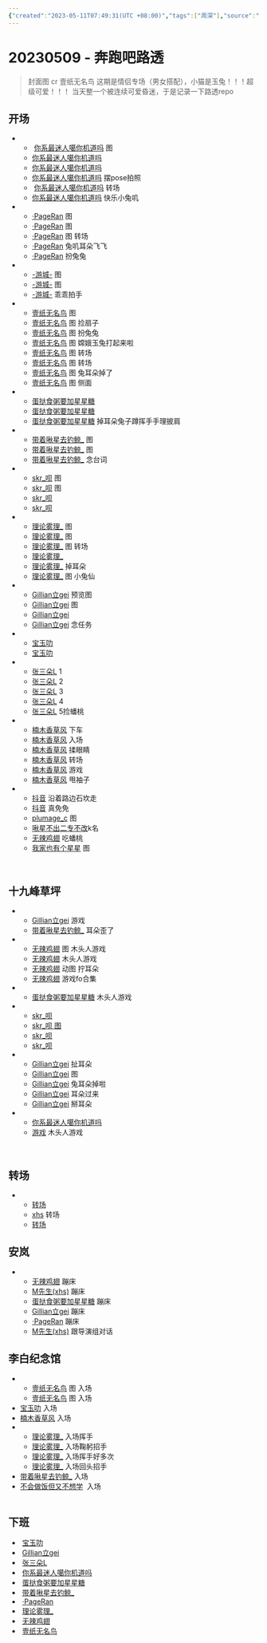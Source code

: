 ```yaml
---
{"created":"2023-05-11T07:49:31(UTC +08:00)","tags":["周深"],"source":"https://weibo.com/ttarticle/p/show?id=2309404899493043896814","aliases":"兔子深","banner":"https://article.biliimg.com/bfs/article/73022c33642ac789fe6ff23fda39681e3c305de0.jpg","banner_y":0.30556,"cssclass":"two-column-list","dg-publish":true,"permalink":"/66-HIKARI/漂亮小猫/20230509 - 奔跑吧路透/","dgPassFrontmatter":true,"noteIcon":""}
---
```


# ​​20230509 - 奔跑吧路透 
> 封面图 cr 壹纸无名鸟
> 这期是情侣专场（男女搭配），小猫是玉兔！！！超级可爱！！！
> 当天整一个被连续可爱昏迷，于是记录一下路透repo

## 开场  
-  
	-  [你系最迷人噶你机道吗](https://weibo.cn/sinaurl?u=http%3A%2F%2Fweibo.com%2F7724525486%2FMFJq704sU) 图  
	- [你系最迷人噶你机道吗](https://weibo.cn/sinaurl?u=https%3A%2F%2Fweibo.com%2F7724525486%2FMFJx2kTVx)  
	- [你系最迷人噶你机道吗](https://weibo.cn/sinaurl?u=https%3A%2F%2Fweibo.com%2F7724525486%2FMFJLa96mR) 
	- [你系最迷人噶你机道吗](https://weibo.cn/sinaurl?u=https%3A%2F%2Fweibo.com%2F7724525486%2FMFK9tuxVT) 摆pose拍照
	- ​ [你系最迷人噶你机道吗](https://weibo.cn/sinaurl?u=http%3A%2F%2Fweibo.com%2F7724525486%2FMFKoSamvz) 转场
	- [你系最迷人噶你机道吗](https://weibo.cn/sinaurl?u=http%3A%2F%2Fweibo.com%2F7724525486%2FMFNidxeMP) 快乐小兔叽   

- 
	- [·PageRan](https://weibo.cn/sinaurl?u=https%3A%2F%2Fweibo.com%2F7633014126%2FMFJqVvAK5) 图  
	- [·PageRan](https://weibo.cn/sinaurl?u=https%3A%2F%2Fweibo.com%2F7633014126%2FMFJTYfpCU) 图
	- [·PageRan](https://weibo.cn/sinaurl?u=http%3A%2F%2Fweibo.com%2F7633014126%2FMFKhQmy6s) 图 转场
	- [·PageRan](https://weibo.cn/sinaurl?u=http%3A%2F%2Fweibo.com%2F7633014126%2FMFKvm6Y1H) 兔叽耳朵飞飞
	- [·PageRan](https://weibo.cn/sinaurl?u=http%3A%2F%2Fweibo.com%2F7633014126%2FMFL9cmkNv) 扮兔兔  
- 
	- [-游城-](https://weibo.cn/sinaurl?u=https%3A%2F%2Fweibo.com%2F1801743981%2FMFJqj3CVg) 图
	- [-游城-](https://weibo.cn/sinaurl?u=http%3A%2F%2Fweibo.com%2F1801743981%2FMFKajuWfA) 图
	- [-游城-](https://weibo.cn/sinaurl?u=http%3A%2F%2Fweibo.com%2F1801743981%2FMFKCh7ZZL) 乖乖拍手  
- 
	- [壹纸无名鸟](https://weibo.cn/sinaurl?u=https%3A%2F%2Fweibo.com%2F3043793905%2FMFJoHdbYv) 图
	- [壹纸无名鸟](https://weibo.cn/sinaurl?u=https%3A%2F%2Fweibo.com%2F3043793905%2FMFJLPxfSB) 图 捡扇子
	- [壹纸无名鸟](https://weibo.cn/sinaurl?u=http%3A%2F%2Fweibo.com%2F3043793905%2FMFK9db9cd) 图 扮兔兔
	- [壹纸无名鸟](https://weibo.cn/sinaurl?u=http%3A%2F%2Fweibo.com%2F3043793905%2FMFK2g2IR6) 图 嫦娥玉兔打起来啦
	- [壹纸无名鸟](https://weibo.cn/sinaurl?u=http%3A%2F%2Fweibo.com%2F3043793905%2FMFKoGCI0A) 图 转场
	- [壹纸无名鸟](https://weibo.cn/sinaurl?u=http%3A%2F%2Fweibo.com%2F3043793905%2FMFKs7qh8P) 图 转场
	- [壹纸无名鸟](https://weibo.cn/sinaurl?u=http%3A%2F%2Fweibo.com%2F3043793905%2FMFKQvse3Y) 图 兔耳朵掉了
	- [壹纸无名鸟](https://weibo.cn/sinaurl?u=http%3A%2F%2Fweibo.com%2F3043793905%2FMFM2MFCDH) 图 侧面  
- 
	- [蛋挞食粥要加星星糖](https://weibo.cn/sinaurl?u=https%3A%2F%2Fweibo.com%2F6048634807%2FMFJqOrcUj)  
	- [蛋挞食粥要加星星糖](https://weibo.cn/sinaurl?u=https%3A%2F%2Fweibo.com%2F6048634807%2FMFJRr06ud)
	- [蛋挞食粥要加星星糖](https://weibo.cn/sinaurl?u=http%3A%2F%2Fweibo.com%2F6048634807%2FMFKDJfsLc) 掉耳朵兔子蹲挥手手理披肩   
 - 
	- [带着啾星去钓鲸_](https://weibo.cn/sinaurl?u=https%3A%2F%2Fweibo.com%2F3246571812%2FMFJAEzhSe) 图 
	- [带着啾星去钓鲸_](https://weibo.cn/sinaurl?u=https%3A%2F%2Fweibo.com%2F3246571812%2FMFJMh3qy9) 图
	- [带着啾星去钓鲸_](https://weibo.cn/sinaurl?u=http%3A%2F%2Fweibo.com%2F3246571812%2FMFNwT8dK9) 念台词  
 - 
	- [skr_呗](https://weibo.cn/sinaurl?u=https%3A%2F%2Fweibo.com%2F6433509682%2FMFJCqfjxc) 图  
	- [skr_呗](https://weibo.cn/sinaurl?u=https%3A%2F%2Fweibo.com%2F6433509682%2FMFJZ7BxPE) 图  
	- [skr_呗](https://weibo.cn/sinaurl?u=https%3A%2F%2Fweibo.com%2F6433509682%2FMFJMW7NBL)
	- [skr_呗](https://weibo.cn/sinaurl?u=http%3A%2F%2Fweibo.com%2F6433509682%2FMFLpaBbh9)  
 - 
	- [理论雾理_](https://weibo.cn/sinaurl?u=http%3A%2F%2Fweibo.com%2F7458115630%2FMFK2isNq8) 图
	- [理论雾理_](https://weibo.cn/sinaurl?u=http%3A%2F%2Fweibo.com%2F7458115630%2FMFKhAo1Ap) 图
	- [理论雾理_](https://weibo.cn/sinaurl?u=http%3A%2F%2Fweibo.com%2F7458115630%2FMFKyTgF3F) 图 转场
	- [理论雾理_](https://weibo.cn/sinaurl?u=http%3A%2F%2Fweibo.com%2F7458115630%2FMFKTU7iJi)  
	- [理论雾理_](https://weibo.cn/sinaurl?u=http%3A%2F%2Fweibo.com%2F7458115630%2FMFKZLgOUl) 掉耳朵 
	- [理论雾理_](https://weibo.cn/sinaurl?u=http%3A%2F%2Fweibo.com%2F7458115630%2FMFLOqlDgA) 图 小兔仙  
 - 
	 - [Gillian立gei](https://weibo.cn/sinaurl?u=https%3A%2F%2Fweibo.com%2F5355738926%2FMFJtzcLuh) 预览图  
	 - [Gillian立gei](https://weibo.cn/sinaurl?u=https%3A%2F%2Fweibo.com%2F5355738926%2FMFJAtFuq6) 图
	 - [Gillian立gei](https://weibo.cn/sinaurl?u=http%3A%2F%2Fweibo.com%2F5355738926%2FMFK74f213)
	 - [Gillian立gei](https://weibo.cn/sinaurl?u=http%3A%2F%2Fweibo.com%2F5355738926%2FMFKDOgQsa) 念任务  
- 
	- [宝玉叻](https://weibo.cn/sinaurl?u=https%3A%2F%2Fweibo.com%2F2645753453%2FMFJpokxtS)
	- [宝玉叻](https://weibo.cn/sinaurl?u=http%3A%2F%2Fweibo.com%2F2645753453%2FMFLi9lHYe)  
- 
	- [张三朵L](https://weibo.cn/sinaurl?u=http%3A%2F%2Fweibo.com%2F2681397883%2FMFJrAxLk7) 1  
	- [张三朵L](https://weibo.cn/sinaurl?u=http%3A%2F%2Fweibo.com%2F2681397883%2FMFJqxv3pW) 2  
	- [张三朵L](https://weibo.cn/sinaurl?u=https%3A%2F%2Fweibo.com%2F2681397883%2FMFK1a4UA3) 3
	- [张三朵L](https://weibo.cn/sinaurl?u=https%3A%2F%2Fweibo.com%2F2681397883%2FMFK9rFRY1) 4
	- [张三朵L](https://weibo.cn/sinaurl?u=http%3A%2F%2Fweibo.com%2F2681397883%2FMFKKqFRmk) 5捡蟠桃  
- 
	- [楠木香草风](https://weibo.cn/sinaurl?u=http%3A%2F%2Fweibo.com%2F2116526142%2FMFJt7mNYZ) 下车
	- [楠木香草风](https://weibo.cn/sinaurl?u=https%3A%2F%2Fweibo.com%2F2116526142%2FMFLL3u66z) 入场
	- [楠木香草风](https://weibo.cn/sinaurl?u=http%3A%2F%2Fweibo.com%2F2116526142%2FMFL2cfvWd) 揉眼睛  
	- [楠木香草风](https://weibo.cn/sinaurl?u=http%3A%2F%2Fweibo.com%2F2116526142%2FMFKs1bPzS) 转场
	- [楠木香草风](https://weibo.cn/sinaurl?u=https%3A%2F%2Fweibo.com%2F2116526142%2FMFLczg3pB) 游戏
	- [楠木香草风](https://weibo.cn/sinaurl?u=https%3A%2F%2Fweibo.com%2F2116526142%2FMFLuXiJVS) 甩袖子
- 
	- [抖音](https://weibo.cn/sinaurl?u=https%3A%2F%2Fweibo.com%2F5122158435%2FMFJypEafC) 沿着路边石坎走  
	- [抖音](https://weibo.cn/sinaurl?u=https%3A%2F%2Fweibo.com%2F5122158435%2FMFJN1moim) 真免免  
	- [plumage_c](https://weibo.cn/sinaurl?u=https%3A%2F%2Fweibo.com%2F5122158435%2FMFK1A8pOx) 图
	- [啾星不出二专不改](https://weibo.cn/sinaurl?u=http%3A%2F%2Fweibo.com%2F6330742878%2FMFKgXC2Wl)k名
	- [无辣鸡翅](https://weibo.cn/sinaurl?u=http%3A%2F%2Fweibo.com%2F7495641082%2FMFL6gkY4N) 吃蟠桃  
	- [我家也有个星星](https://weibo.cn/sinaurl?u=http%3A%2F%2Fweibo.com%2F7423554418%2FMFMOT9gud) 图

​

## 十九峰草坪  
- 
	- [Gillian立gei](https://weibo.cn/sinaurl?u=http%3A%2F%2Fweibo.com%2F5355738926%2FMFLneCZww) 游戏 
	- [带着啾星去钓鲸_](https://weibo.cn/sinaurl?u=http%3A%2F%2Fweibo.com%2F3246571812%2FMFLo7hZF1) 耳朵歪了
- 
	- [无辣鸡翅](https://weibo.cn/sinaurl?u=http%3A%2F%2Fweibo.com%2F7495641082%2FMFLtBBOO7) 图 木头人游戏  
	- [无辣鸡翅](https://weibo.cn/sinaurl?u=http%3A%2F%2Fweibo.com%2F7495641082%2FMFLxIn04O) 木头人游戏
	- [无辣鸡翅](https://weibo.cn/sinaurl?u=http%3A%2F%2Fweibo.com%2F7495641082%2FMFMOfwdHb) 动图 拧耳朵 
	- [无辣鸡翅](https://weibo.cn/sinaurl?u=http%3A%2F%2Fweibo.com%2F7495641082%2FMFNlr20r0) 游戏fo合集  
- 
	- [蛋挞食粥要加星星糖](https://weibo.cn/sinaurl?u=http%3A%2F%2Fweibo.com%2F6048634807%2FMFLARqGHj) 木头人游戏  
- 
	- [skr_呗](https://weibo.cn/sinaurl?u=http%3A%2F%2Fweibo.com%2F6433509682%2FMFLDkrelD)  
	- [skr_呗 图](https://weibo.cn/sinaurl?u=http%3A%2F%2Fweibo.com%2F6433509682%2FMFLwJtzEB)  
	- [skr_呗](https://weibo.cn/sinaurl?u=http%3A%2F%2Fweibo.com%2F6433509682%2FMFLIn7qUN)  
	- [skr_呗](https://weibo.cn/sinaurl?u=http%3A%2F%2Fweibo.com%2F6433509682%2FMFLXOx7cD)
- 
	- [Gillian立gei](https://weibo.cn/sinaurl?u=http%3A%2F%2Fweibo.com%2F5355738926%2FMFLJN7vm6) 扯耳朵
	- [Gillian立gei](https://weibo.cn/sinaurl?u=https%3A%2F%2Fweibo.com%2F5355738926%2FMFMxYnLgB) 图
	- [Gillian立gei](https://weibo.cn/sinaurl?u=http%3A%2F%2Fweibo.com%2F5355738926%2FMFMHGCEpY) 兔耳朵掉啦
	- [Gillian立gei](https://weibo.cn/sinaurl?u=http%3A%2F%2Fweibo.com%2F5355738926%2FMFMUCynyq) 耳朵过来  
	- [Gillian立gei](https://weibo.cn/sinaurl?u=http%3A%2F%2Fweibo.com%2F5355738926%2FMFN222UdS) 掰耳朵
- 
	- [你系最迷人噶你机道吗](https://weibo.cn/sinaurl?u=http%3A%2F%2Fweibo.com%2F7724525486%2FMFLOJkJwX)
	- [游戏](https://weibo.cn/sinaurl?u=http%3A%2F%2Fweibo.com%2F5122158435%2FMFMgsv1S6) 木头人游戏

​

## 转场  
- 
	- [转场](https://weibo.cn/sinaurl?u=http%3A%2F%2Fweibo.com%2F5122158435%2FMFLCY3hZb) 
	- [xhs](https://weibo.cn/sinaurl?u=http%3A%2F%2Fweibo.com%2F7291483737%2FMFLT1geEK) 转场
	- [转场](https://weibo.cn/sinaurl?u=http%3A%2F%2Fweibo.com%2F5122158435%2FMFMwW179q) 

## 安岚  
- 
	- [无辣鸡翅](https://weibo.cn/sinaurl?u=http%3A%2F%2Fweibo.com%2F7495641082%2FMFM0GkQIO) 蹦床  
	- [M先生(xhs)](https://weibo.cn/sinaurl?u=http%3A%2F%2Fweibo.com%2F1857196980%2FMFLVgrRo8) 蹦床  
	- [蛋挞食粥要加星星糖](https://weibo.cn/sinaurl?u=http%3A%2F%2Fweibo.com%2F6048634807%2FMFM66jkZK) 蹦床  
	- [Gillian立gei](https://weibo.cn/sinaurl?u=http%3A%2F%2Fweibo.com%2F5355738926%2FMFMfpcVJD) 蹦床
	- [·PageRan](https://weibo.cn/sinaurl?u=http%3A%2F%2Fweibo.com%2F7633014126%2FMFMA20Rip) 蹦床  
	- [M先生(xhs)](https://weibo.cn/sinaurl?u=https%3A%2F%2Fweibo.com%2F5660650573%2FMFMutasC8) 跟导演组对话

## 李白纪念馆  
- 
	- [壹纸无名鸟](https://weibo.cn/sinaurl?u=http%3A%2F%2Fweibo.com%2F3043793905%2FMFMQFAAhZ) 图 入场
	- [壹纸无名鸟](https://weibo.cn/sinaurl?u=http%3A%2F%2Fweibo.com%2F3043793905%2FMFMXwwLLD) 图 入场  
- [宝玉叻](https://weibo.cn/sinaurl?u=http%3A%2F%2Fweibo.com%2F2645753453%2FMFMQM7Yne) 入场  
- [楠木香草风](https://weibo.cn/sinaurl?u=http%3A%2F%2Fweibo.com%2F2116526142%2FMFMR1tJCy) 入场
- 
	- [理论雾理_](https://weibo.cn/sinaurl?u=http%3A%2F%2Fweibo.com%2F7458115630%2FMFMTU0MpA) 入场挥手  
	- [理论雾理_](https://weibo.cn/sinaurl?u=http%3A%2F%2Fweibo.com%2F7458115630%2FMFMUdsxif) 入场鞠躬招手  
	- [理论雾理_](https://weibo.cn/sinaurl?u=http%3A%2F%2Fweibo.com%2F7458115630%2FMFN1OsguP) 入场挥手好多次
	- [理论雾理_](https://weibo.cn/sinaurl?u=http%3A%2F%2Fweibo.com%2F7458115630%2FMFN5lasFn) 入场回头招手  
- [带着啾星去钓鲸_](https://weibo.cn/sinaurl?u=http%3A%2F%2Fweibo.com%2F3246571812%2FMFN9fFKl8) 入场  
- [不会做饭但又不想学](https://weibo.cn/sinaurl?u=http%3A%2F%2Fweibo.com%2F7783552640%2FMFN3n8bQa)  入场  
 

## 下班  
-  [宝玉叻](https://weibo.cn/sinaurl?u=http%3A%2F%2Fweibo.com%2F2645753453%2FMFNHoiuxu)
-  [Gillian立gei](https://weibo.cn/sinaurl?u=http%3A%2F%2Fweibo.com%2F5355738926%2FMFNLxpkjP)  
-  [张三朵L](https://weibo.cn/sinaurl?u=http%3A%2F%2Fweibo.com%2F2681397883%2FMFNImCtTv)  
-  [你系最迷人噶你机道吗](https://weibo.cn/sinaurl?u=http%3A%2F%2Fweibo.com%2F7724525486%2FMFNPaiEAS)  
-  [蛋挞食粥要加星星糖](https://weibo.cn/sinaurl?u=http%3A%2F%2Fweibo.com%2F6048634807%2FMFNSucQDM)  
-  [带着啾星去钓鲸_](https://weibo.cn/sinaurl?u=http%3A%2F%2Fweibo.com%2F3246571812%2FMFNTomvpo)  
-  [·PageRan](https://weibo.cn/sinaurl?u=http%3A%2F%2Fweibo.com%2F7633014126%2FMFNWS8tbM)
-  [理论雾理_](https://weibo.cn/sinaurl?u=http%3A%2F%2Fweibo.com%2F7458115630%2FMFNYmCI8a)
-  [无辣鸡翅](https://weibo.cn/sinaurl?u=http%3A%2F%2Fweibo.com%2F7495641082%2FMFO1s3g0l)  
-  [壹纸无名鸟](https://weibo.cn/sinaurl?u=http%3A%2F%2Fweibo.com%2F3043793905%2FMFNZtc91a)